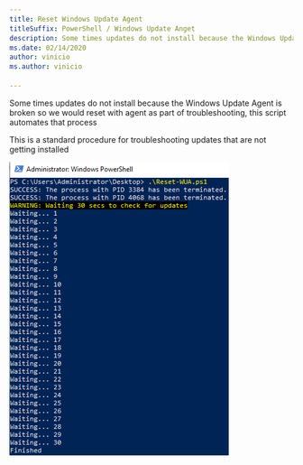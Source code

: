 ```yaml
---
title: Reset Windows Update Agent
titleSuffix: PowerShell / Windows Update Anget
description: Some times updates do not install because the Windows Update Agent is broken so we would reset with agent as part of troubleshooting, this script automates that process. This is a standard procedure for troubleshooting updates that are not getting installed
ms.date: 02/14/2020
author: vinicio
ms.author: vinicio

---
```


Some times updates do not install because the Windows Update Agent is broken so we would reset with agent as part of troubleshooting, this script automates that process

This is a standard procedure for troubleshooting updates that are not getting installed

![Capture](Media/capture-test.png)

